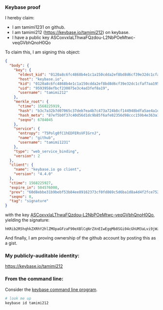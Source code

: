 ### Keybase proof

I hereby claim:

  * I am tamimi1231 on github.
  * I am tamimi212 (https://keybase.io/tamimi212) on keybase.
  * I have a public key ASCoxvxIaLThwaFQzdou-L2NbPOeMtwc-veqGVbhQnoH0Qo

To claim this, I am signing this object:

```json
{
  "body": {
    "key": {
      "eldest_kid": "0120a8c6fc4868b4e1c1a150cdda2ef8bd8d6cf39e32dc1cfaf7aa1956e1427a07d10a",
      "host": "keybase.io",
      "kid": "0120a8c6fc4868b4e1c1a150cdda2ef8bd8d6cf39e32dc1cfaf7aa1956e1427a07d10a",
      "uid": "9593958efbcf230075e3c4ad3fef8a19",
      "username": "tamimi212"
    },
    "merkle_root": {
      "ctime": 1568225919,
      "hash": "b3c7a32b7d07065c37deb7ea4b7c473a724b8cf144948bdfa5ae4a1d05a1b079c9b5eaf11655f55bc3b4681aa1c84c9eae0e98e8c6fd80cf13b6092212184ea6",
      "hash_meta": "87ef5b0f37c40d56d1dc9b85f6afe82356d98ccc159b4e363a1cc1097e78b70e",
      "seqno": 6784045
    },
    "service": {
      "entropy": "T5Polg0fC1hEDFERsVFIGrnJ",
      "name": "github",
      "username": "tamimi1231"
    },
    "type": "web_service_binding",
    "version": 2
  },
  "client": {
    "name": "keybase.io go client",
    "version": "4.4.0"
  },
  "ctime": 1568225927,
  "expire_in": 504576000,
  "prev": "60d8ebbe31b9bebf53b84ee89162373cf0fd869c5d6ba1d8a4d4f2fce7524684",
  "seqno": 8,
  "tag": "signature"
}
```

with the key [ASCoxvxIaLThwaFQzdou-L2NbPOeMtwc-veqGVbhQnoH0Qo](https://keybase.io/tamimi212), yielding the signature:

```
hKRib2R5hqhkZXRhY2hlZMOpaGFzaF90eXBlCqNrZXnEIwEgqMb8SGi04cGhUM3aLvi9jWzznjLcHPr3qhlW4UJ6B9EKp3BheWxvYWTESpcCCMQgYNjrvjG5vr9TuE7okWI3PPD9hpxda6HYpNTy/OdSRoTEINRH1L5kRmCawr1TdC0N7ECGyJPXqDhmuxtorQnyNb1nAgHCo3NpZ8RAc1MWgW4X4GX+jW9gUcFnM/z4poJFonQYCJNP9BYwQzske9b82ZPUvlB9IYw5KH0X3K6qpE7kD8PFAO9arINZAahzaWdfdHlwZSCkaGFzaIKkdHlwZQildmFsdWXEIP/qt7WYwS/Q4k83WwOnmXaGuqIsyxcWwIk176PBE5Wko3RhZ80CAqd2ZXJzaW9uAQ==

```

And finally, I am proving ownership of the github account by posting this as a gist.

### My publicly-auditable identity:

https://keybase.io/tamimi212

### From the command line:

Consider the [keybase command line program](https://keybase.io/download).

```bash
# look me up
keybase id tamimi212
```
